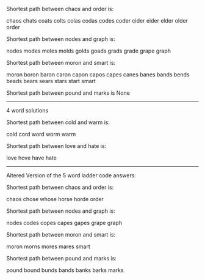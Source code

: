 Shortest path between chaos and order is:

chaos
chats
coats
colts
colas
codas
codes
coder
cider
eider
elder
older
order

Shortest path between nodes and graph is:

nodes
modes
moles
molds
golds
goads
grads
grade
grape
graph

Shortest path between moron and smart is:

moron
boron
baron
caron
capon
capos
capes
canes
banes
bands
bends
beads
bears
sears
stars
start
smart

Shortest path between pound and marks is
None

----------------

4 word solutions

Shortest path between cold and warm is:

cold
cord
word
worm
warm

Shortest path between love and hate is:

love
hove
have
hate

------------------------


Altered Version of the 5 word ladder code answers:


Shortest path between chaos and order is:

chaos
chose
whose
horse
horde
order

Shortest path between nodes and graph is:

nodes
codes
copes
capes
gapes
grape
graph

Shortest path between moron and smart is:

moron
morns
mores
mares
smart

Shortest path between pound and marks is:

pound
bound
bunds
bands
banks
barks
marks
